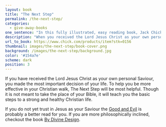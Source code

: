 ```yaml
---
layout: book
title: "The Next Step"
permalink: /the-next-step/
categories:
  - give-away-books
one_sentence: "In this fully illustrated, easy reading book, Jack Chick uses cartoons to teach basic Bible concepts new believers."
description: "When you received the Lord Jesus Christ as your own personal Savior, you made the most important decision of your life. To help you be more effective in your Christian walk, The Next Step will be most helpful. Though it is not meant to take the place of your Bible, it will teach you the basic steps to a strong and healthy Christian life."
url_to_book: https://www.chick.com/products/item?stk=0156
thumbnail: images/the-next-step/book-cover.png
background: /images/the-next-step/background.jpg
color: '#154a7e'
scheme: dark
position: 3
---
```


If you have received the Lord Jesus Christ as your own personal Saviour, you made the most important decision of your life. To help you be more effective in your Christian walk, The Next Step will be most helpful. Though it is not meant to take the place of your Bible, it will teach you the basic steps to a strong and healthy Christian life.

If you do not yet trust in Jesus as your Saviour the [Good and Evil](/good-and-evil/) is probably a better read for you. If you are more philosophically inclined, checkout the book [By Divine Design](/by-divine-design/).
